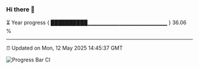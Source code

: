### Hi there 👋

⏳ Year progress { ██████████▁▁▁▁▁▁▁▁▁▁▁▁▁▁▁▁▁▁▁▁ } 36.06 %

---

⏰ Updated on Mon, 12 May 2025 14:45:37 GMT

![Progress Bar CI](https://github.com/IshwaranRudhara/GIT-ACTION/workflows/Progress%20Bar%20CI/badge.svg)
